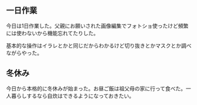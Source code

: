 ## 一日作業

今日は1日作業した。父親にお願いされた画像編集でフォトショ使ったけど頻繁には使わないから機能忘れてたりした。

基本的な操作はイラレとかと同じだからわかるけど切り抜きとかマスクとか調べながらやった。

## 冬休み

今日から本格的に冬休みが始まった。お昼ご飯は祖父母の家に行って食べた。一人暮らしするなら自炊はできるようになっておきたい。

